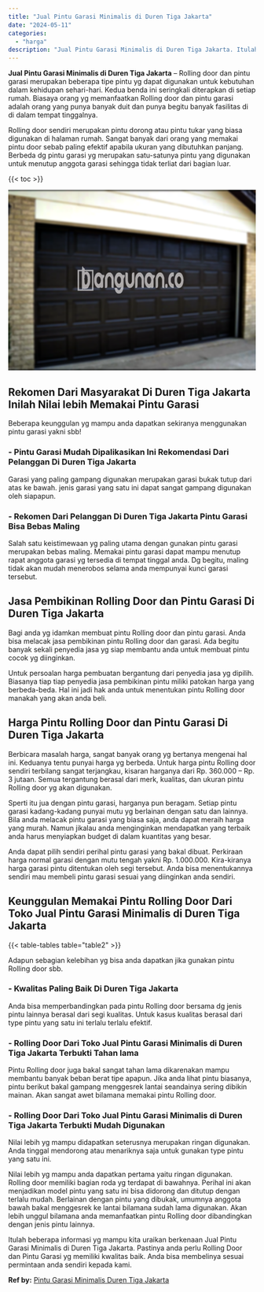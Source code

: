 ```yaml
---
title: "Jual Pintu Garasi Minimalis di Duren Tiga Jakarta"
date: "2024-05-11"
categories: 
  - "harga"
description: "Jual Pintu Garasi Minimalis di Duren Tiga Jakarta. Itulah beberapa informasi yg mampu kita uraikan berkenaan Jual Pintu Garasi Minimalis di Duren Tiga Jakart..."
---
```


**Jual Pintu Garasi Minimalis di Duren Tiga Jakarta** – Rolling door dan pintu garasi merupakan beberapa tipe pintu yg dapat digunakan untuk kebutuhan dalam kehidupan sehari-hari. Kedua benda ini seringkali diterapkan di setiap rumah. Biasaya orang yg memanfaatkan Rolling door dan pintu garasi adalah orang yang punya banyak duit dan punya begitu banyak fasilitas di di dalam tempat tinggalnya.

Rolling door sendiri merupakan pintu dorong atau pintu tukar yang biasa digunakan di halaman rumah. Sangat banyak dari orang yang memakai pintu door sebab paling efektif apabila ukuran yang dibutuhkan panjang. Berbeda dg pintu garasi yg merupakan satu-satunya pintu yang digunakan untuk menutup anggota garasi sehingga tidak terliat dari bagian luar.

{{< toc >}}

![Jual Pintu Garasi Minimalis di Duren Tiga Jakarta](/images/pintu-garasi-65.png)

## Rekomen Dari Masyarakat Di Duren Tiga Jakarta Inilah Nilai lebih Memakai Pintu Garasi

Beberapa keunggulan yg mampu anda dapatkan sekiranya menggunakan pintu garasi yakni sbb!

### \- Pintu Garasi Mudah Dipalikasikan Ini Rekomendasi Dari Pelanggan Di Duren Tiga Jakarta

Garasi yang paling gampang digunakan merupakan garasi bukak tutup dari atas ke bawah. jenis garasi yang satu ini dapat sangat gampang digunakan oleh siapapun.

### \- Rekomen Dari Pelanggan Di Duren Tiga Jakarta Pintu Garasi Bisa Bebas Maling

Salah satu keistimewaan yg paling utama dengan gunakan pintu garasi merupakan bebas maling. Memakai pintu garasi dapat mampu menutup rapat anggota garasi yg tersedia di tempat tinggal anda. Dg begitu, maling tidak akan mudah menerobos selama anda mempunyai kunci garasi tersebut.

## Jasa Pembikinan Rolling Door dan Pintu Garasi Di Duren Tiga Jakarta

Bagi anda yg idamkan membuat pintu Rolling door dan pintu garasi. Anda bisa melacak jasa pembikinan pintu Rolling door dan garasi. Ada begitu banyak sekali penyedia jasa yg siap membantu anda untuk membuat pintu cocok yg diinginkan.

Untuk persoalan harga pembuatan bergantung dari penyedia jasa yg dipilih. Biasanya tiap tiap penyedia jasa pembikinan pintu miliki patokan harga yang berbeda-beda. Hal ini jadi hak anda untuk menentukan pintu Rolling door manakah yang akan anda beli.

## Harga Pintu Rolling Door dan Pintu Garasi Di Duren Tiga Jakarta

Berbicara masalah harga, sangat banyak orang yg bertanya mengenai hal ini. Keduanya tentu punyai harga yg berbeda. Untuk harga pintu Rolling door sendiri terbilang sangat terjangkau, kisaran harganya dari Rp. 360.000 – Rp. 3 jutaan. Semua tergantung berasal dari merk, kualitas, dan ukuran pintu Rolling door yg akan digunakan.

Sperti itu jua dengan pintu garasi, harganya pun beragam. Setiap pintu garasi kadang-kadang punyai mutu yg berlainan dengan satu dan lainnya. Bila anda melacak pintu garasi yang biasa saja, anda dapat meraih harga yang murah. Namun jikalau anda menginginkan mendapatkan yang terbaik anda harus menyiapkan budget di dalam kuantitas yang besar.

Anda dapat pilih sendiri perihal pintu garasi yang bakal dibuat. Perkiraan harga normal garasi dengan mutu tengah yakni Rp. 1.000.000. Kira-kiranya harga garasi pintu ditentukan oleh segi tersebut. Anda bisa menentukannya sendiri mau membeli pintu garasi sesuai yang diinginkan anda sendiri.

## Keunggulan Memakai Pintu Rolling Door Dari Toko Jual Pintu Garasi Minimalis di Duren Tiga Jakarta

{{< table-tables table="table2" >}}

Adapun sebagian kelebihan yg bisa anda dapatkan jika gunakan pintu Rolling door sbb.

### \- Kwalitas Paling Baik Di Duren Tiga Jakarta

Anda bisa memperbandingkan pada pintu Rolling door bersama dg jenis pintu lainnya berasal dari segi kualitas. Untuk kasus kualitas berasal dari type pintu yang satu ini terlalu terlalu efektif.

### \- Rolling Door Dari Toko Jual Pintu Garasi Minimalis di Duren Tiga Jakarta Terbukti Tahan lama

Pintu Rolling door juga bakal sangat tahan lama dikarenakan mampu membantu banyak beban berat tipe apapun. Jika anda lihat pintu biasanya, pintu berikut bakal gampang menggesrek lantai seandainya sering dibikin mainan. Akan sangat awet bilamana memakai pintu Rolling door.

### \- Rolling Door Dari Toko Jual Pintu Garasi Minimalis di Duren Tiga Jakarta Terbukti Mudah Digunakan

Nilai lebih yg mampu didapatkan seterusnya merupakan ringan digunakan. Anda tinggal mendorong atau menariknya saja untuk gunakan type pintu yang satu ini.

Nilai lebih yg mampu anda dapatkan pertama yaitu ringan digunakan. Rolling door memiliki bagian roda yg terdapat di bawahnya. Perihal ini akan menjadikan model pintu yang satu ini bisa didorong dan ditutup dengan terlalu mudah. Berlainan dengan pintu yang dibukak, umumnya anggota bawah bakal menggesrek ke lantai bilamana sudah lama digunakan. Akan lebih unggul bilamana anda memanfaatkan pintu Rolling door dibandingkan dengan jenis pintu lainnya.

Itulah beberapa informasi yg mampu kita uraikan berkenaan Jual Pintu Garasi Minimalis di Duren Tiga Jakarta. Pastinya anda perlu Rolling Door dan Pintu Garasi yg memiliki kwalitas baik. Anda bisa membelinya sesuai permintaan anda sendiri kepada kami.

**Ref by:** [Pintu Garasi Minimalis Duren Tiga Jakarta](https://id.wikipedia.org/wiki/Pintu)
